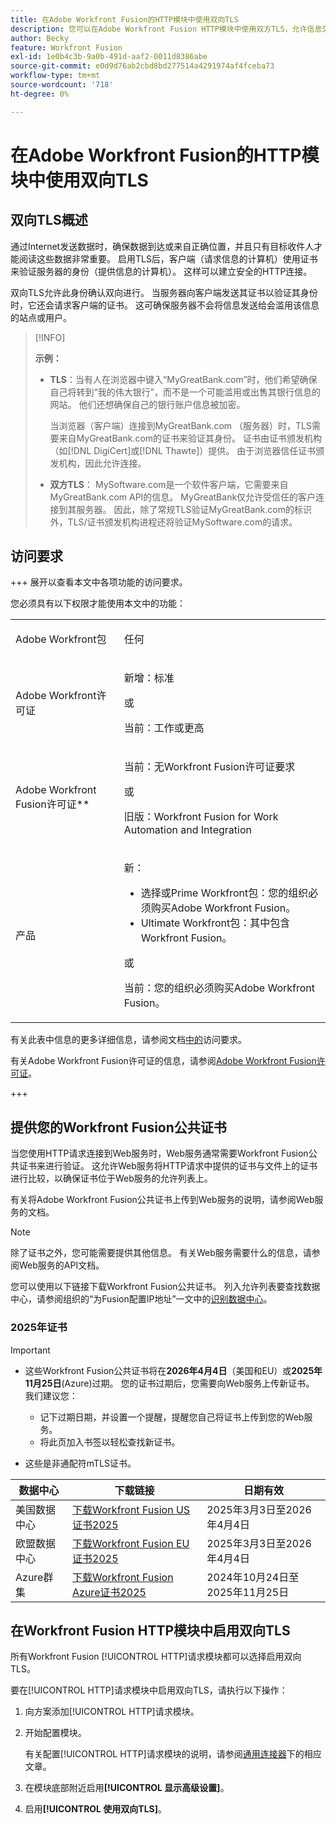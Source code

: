 ```yaml
---
title: 在Adobe Workfront Fusion的HTTP模块中使用双向TLS
description: 您可以在Adobe Workfront Fusion HTTP模块中使用双方TLS，允许信息交易双方验证对方的身份。
author: Becky
feature: Workfront Fusion
exl-id: 1e0b4c3b-9a0b-491d-aaf2-0011d8386abe
source-git-commit: e0d9d76ab2cbd8bd277514a4291974af4fceba73
workflow-type: tm+mt
source-wordcount: '718'
ht-degree: 0%

---
```


# 在Adobe Workfront Fusion的HTTP模块中使用双向TLS

## 双向TLS概述

通过Internet发送数据时，确保数据到达或来自正确位置，并且只有目标收件人才能阅读这些数据非常重要。 启用TLS后，客户端（请求信息的计算机）使用证书来验证服务器的身份（提供信息的计算机）。 这样可以建立安全的HTTP连接。

双向TLS允许此身份确认双向进行。 当服务器向客户端发送其证书以验证其身份时，它还会请求客户端的证书。 这可确保服务器不会将信息发送给会滥用该信息的站点或用户。

>[!INFO]
>
>**示例：**
>
>* **TLS**：当有人在浏览器中键入“MyGreatBank.com”时，他们希望确保自己将转到“我的伟大银行”，而不是一个可能滥用或出售其银行信息的网站。 他们还想确保自己的银行账户信息被加密。
>
>   当浏览器（客户端）连接到MyGreatBank.com （服务器）时，TLS需要来自MyGreatBank.com的证书来验证其身份。 证书由证书颁发机构（如[!DNL DigiCert]或[!DNL Thawte]）提供。 由于浏览器信任证书颁发机构，因此允许连接。
>
>* **双方TLS**： MySoftware.com是一个软件客户端，它需要来自MyGreatBank.com API的信息。 MyGreatBank仅允许受信任的客户连接到其服务器。 因此，除了常规TLS验证MyGreatBank.com的标识外，TLS/证书颁发机构进程还将验证MySoftware.com的请求。

## 访问要求

+++ 展开以查看本文中各项功能的访问要求。

您必须具有以下权限才能使用本文中的功能：

<table style="table-layout:auto">
 <col> 
 <col> 
 <tbody> 
  <tr> 
   <td role="rowheader">Adobe Workfront包</td> 
   <td> <p>任何</p> </td> 
  </tr> 
  <tr data-mc-conditions=""> 
   <td role="rowheader">Adobe Workfront许可证</td> 
   <td> <p>新增：标准</p><p>或</p><p>当前：工作或更高</p> </td> 
  </tr> 
  <tr> 
   <td role="rowheader">Adobe Workfront Fusion许可证**</td> 
   <td>
   <p>当前：无Workfront Fusion许可证要求</p>
   <p>或</p>
   <p>旧版：Workfront Fusion for Work Automation and Integration </p>
   </td> 
  </tr> 
  <tr> 
   <td role="rowheader">产品</td> 
   <td>
   <p>新：</p> <ul><li>选择或Prime Workfront包：您的组织必须购买Adobe Workfront Fusion。</li><li>Ultimate Workfront包：其中包含Workfront Fusion。</li></ul>
   <p>或</p>
   <p>当前：您的组织必须购买Adobe Workfront Fusion。</p>
   </td> 
  </tr>
 </tbody> 
</table>

有关此表中信息的更多详细信息，请参阅文档[中的](/help/workfront-fusion/references/licenses-and-roles/access-level-requirements-in-documentation.md)访问要求。

有关Adobe Workfront Fusion许可证的信息，请参阅[Adobe Workfront Fusion许可证](/help/workfront-fusion/set-up-and-manage-workfront-fusion/licensing-operations-overview/license-automation-vs-integration.md)。

+++

## 提供您的Workfront Fusion公共证书

当您使用HTTP请求连接到Web服务时，Web服务通常需要Workfront Fusion公共证书来进行验证。 这允许Web服务将HTTP请求中提供的证书与文件上的证书进行比较，以确保证书位于Web服务的允许列表上。

有关将Adobe Workfront Fusion公共证书上传到Web服务的说明，请参阅Web服务的文档。

>[!NOTE]
>
>除了证书之外，您可能需要提供其他信息。 有关Web服务需要什么的信息，请参阅Web服务的API文档。

您可以使用以下链接下载Workfront Fusion公共证书。 列入允许列表要查找数据中心，请参阅组织的“为Fusion配置IP地址”一文中的[识别数据中心](/help/workfront-fusion/set-up-and-manage-workfront-fusion/set-up-and-manage-orgs-and-teams/set-up-orgs-teams-and-users/set-up-ip-addresses-for-fusion.md)。

### 2025年证书

>[!IMPORTANT]
>
>* 这些Workfront Fusion公共证书将在&#x200B;**2026年4月4日**（美国和EU）或&#x200B;**2025年11月25日**(Azure)过期。 您的证书过期后，您需要向Web服务上传新证书。 我们建议您：
>
>   * 记下过期日期，并设置一个提醒，提醒您自己将证书上传到您的Web服务。
>   * 将此页加入书签以轻松查找新证书。
>
>* 这些是非通配符mTLS证书。

| 数据中心 | 下载链接 | 日期有效 |
|---|---|---|
| 美国数据中心 | [下载Workfront Fusion US证书2025](/help/workfront-fusion/references/apps-and-modules/universal-connectors/assets/2025-certs/fusion-prod-us-mtls-certificate.pem) | 2025年3月3日至2026年4月4日 |
| 欧盟数据中心 | [下载Workfront Fusion EU证书2025](/help/workfront-fusion/references/apps-and-modules/universal-connectors/assets/2025-certs/fusion-prod-eu-mtls-certificate.pem) | 2025年3月3日至2026年4月4日 |
| Azure群集 | [下载Workfront Fusion Azure证书2025](/help/workfront-fusion/references/apps-and-modules/universal-connectors/assets/2025-certs/fusion-prod-az-mtls-certificate.pem) | 2024年10月24日至2025年11月25日 |

<!--

### Certificates for 2024

>[!IMPORTANT]
>
>* We recommend installing the certificates for 2025, available above.
>* These Workfront Fusion public certificates expire on **May 7, 2025**. After yours expires you will need to upload a new certificate to the web service. We recommend that you:
>
>   * Make note of the expiration date and set a reminder for yourself to upload the certificate to your web service.
>   * Bookmark this page to easily find the new certificates.
>
>* These are non-wildcard mTLS certificates.

| Datacenter | Download link | Dates valid |
|---|---|---|
| US Datacenter | [Download Workfront Fusion Certificate 2024](/help/workfront-fusion/references/apps-and-modules/universal-connectors/assets/fusion-prod-us-mtls-certificate.pem) | April 5, 2024 to May 7, 2025 |
| EU Datacenter | [Download Workfront Fusion EU Certificate 2024](/help/workfront-fusion/references/apps-and-modules/universal-connectors/assets/fusion-prod-eu-mtls-certificate.pem) | April 5, 2024 to May 7, 2025 |

-->

## 在Workfront Fusion HTTP模块中启用双向TLS

所有Workfront Fusion [!UICONTROL HTTP]请求模块都可以选择启用双向TLS。

要在[!UICONTROL HTTP]请求模块中启用双向TLS，请执行以下操作：

1. 向方案添加[!UICONTROL HTTP]请求模块。
1. 开始配置模块。

   有关配置[!UICONTROL HTTP]请求模块的说明，请参阅[通用连接器](/help/workfront-fusion/references/apps-and-modules/apps-and-modules-toc.md#universal-connectors)下的相应文章。

1. 在模块底部附近启用&#x200B;**[!UICONTROL 显示高级设置]**。
1. 启用&#x200B;**[!UICONTROL 使用双向TLS]**。
